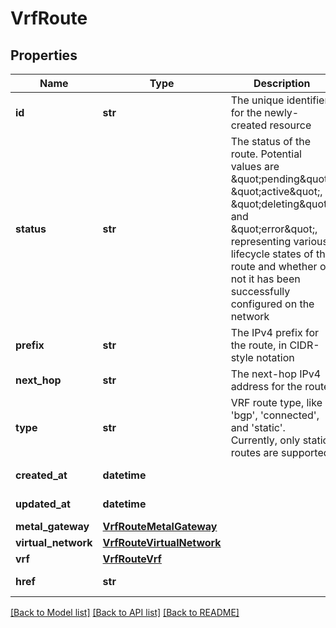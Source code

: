 # VrfRoute


## Properties
Name | Type | Description | Notes
------------ | ------------- | ------------- | -------------
**id** | **str** | The unique identifier for the newly-created resource | [optional] [readonly] 
**status** | **str** | The status of the route. Potential values are \&quot;pending\&quot;, \&quot;active\&quot;, \&quot;deleting\&quot;, and \&quot;error\&quot;, representing various lifecycle states of the route and whether or not it has been successfully configured on the network | [optional] [readonly] 
**prefix** | **str** | The IPv4 prefix for the route, in CIDR-style notation | [optional] 
**next_hop** | **str** | The next-hop IPv4 address for the route | [optional] 
**type** | **str** | VRF route type, like &#39;bgp&#39;, &#39;connected&#39;, and &#39;static&#39;. Currently, only static routes are supported | [optional] [readonly] 
**created_at** | **datetime** |  | [optional] [readonly] 
**updated_at** | **datetime** |  | [optional] [readonly] 
**metal_gateway** | [**VrfRouteMetalGateway**](VrfRouteMetalGateway.md) |  | [optional] 
**virtual_network** | [**VrfRouteVirtualNetwork**](VrfRouteVirtualNetwork.md) |  | [optional] 
**vrf** | [**VrfRouteVrf**](VrfRouteVrf.md) |  | [optional] 
**href** | **str** |  | [optional] [readonly] 

[[Back to Model list]](../README.md#documentation-for-models) [[Back to API list]](../README.md#documentation-for-api-endpoints) [[Back to README]](../README.md)


